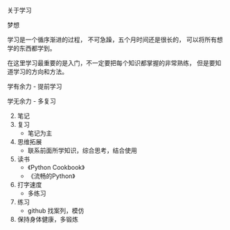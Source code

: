 关于学习



梦想 

学习是一个循序渐进的过程， 不可急躁，五个月时间还是很长的， 可以将所有想学的东西都学到。

在这里学习最重要的是入门，不一定要把每个知识都掌握的非常熟练， 但是要知道学习的方向和方法。





学有余力 - 提前学习

学无余力 - 多复习

2.  笔记
3.  复习
    -   笔记为主
3.  思维拓展
    -   联系前面所学知识，综合思考，结合使用
4.  读书
    *   《Python Cookbook》
    *   《流畅的Python》
5.  打字速度
    -   多练习
6.  练习
    -   github 找案列，模仿
7.  保持身体健康，多锻炼

